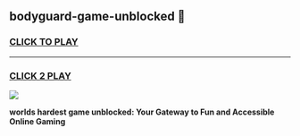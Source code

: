 
## bodyguard-game-unblocked 👋
<h3>
<a href="https://premium.freeplayer.one?title=bodyguard-game-unblocked&ref=14F">CLICK TO PLAY</a></h3>
<hr>

<h3>
<a href="https://premium.freeplayer.one?title=bodyguard-game-unblocked&ref=14F">CLICK 2 PLAY</a>
  
</h3>

<a href="https://premium.freeplayer.one?title=bodyguard-game-unblocked&ref=12F/"><img src="https://clearcache.store/games.png"></a>


**worlds hardest game unblocked: Your Gateway to Fun and Accessible Online Gaming**
